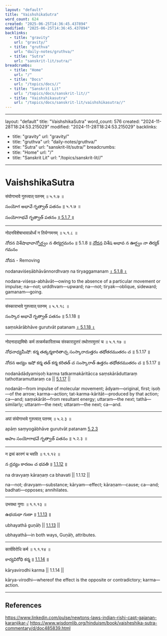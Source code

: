 ```yaml
---
layout: "default"
title: "VaishshikaSutra"
word_count: 624
created: "2025-06-25T14:36:45.437894"
modified: "2025-06-25T14:36:45.437894"
backlinks:
  - title: "gravity"
    url: "gravity/"
  - title: "gruthva"
    url: "daily-notes/gruthva/"
  - title: "Sutra"
    url: "sanskrit-lit/sutra/"
breadcrumbs:
  - title: "Home"
    url: "/"
  - title: "Docs"
    url: "/topics/docs//"
  - title: "Sanskrit Lit"
    url: "/topics/docs/sanskrit-lit//"
  - title: "Vaishshikasutra"
    url: "/topics/docs/sanskrit-lit/vaishshikasutra//"
---
```

---
layout: "default"
title: "VaishshikaSutra"
word_count: 576
created: "2024-11-28T18:24:53.215029"
modified: "2024-11-28T18:24:53.215029"
backlinks:
  - title: "gravity"
    url: "gravity/"
  - title: "gruthva"
    url: "daily-notes/gruthva/"
  - title: "Sutra"
    url: "sanskrit-lit/sutra/"
breadcrumbs:
  - title: "Home"
    url: "/"
  - title: "Sanskrit Lit"
    url: "/topics/sanskrit-lit//"
---
# VaishshikaSutra

संयोगाभावे गुरुत्वात् पतनम् ॥ ५.१.७ ॥

సంయోగ అభావే గృత్వాత్ పతనం ॥ ५.१.७ ॥

సంయోగాభవే గృత్వాత్ పతనం [॥ 5.1.7 ॥](https://www.wisdomlib.org/hinduism/book/vaisheshika-sutra-commentary/d/doc485839.html)

---

नोदनविशेषाभावान्नोर्ध्वं न तिर्यग्गमनम् ॥ ५.१.८ ॥

నోదన విశేషాభావాన్నోర్ధ్వం న తిర్యగ్గమనం ॥ 5.1.8 ॥
[నోదన](https://www.wisdomlib.org/definition/nodana) విశేష అభావ న ఊర్ధ్వం నా తిర్యక్ గమనం

నోదన - Removing

nodanaviśeṣābhāvānnordhvaṃ na tiryaggamanam [॥ 5.1.8 ॥](https://www.wisdomlib.org/hinduism/book/vaisheshika-sutra-commentary/d/doc485840.html)

nodana-viśeṣa-abhāvāt—owing to the absence of a particular movement or impulse; na—not; urddhvam—upward; na—not; tiryak—oblique, sideward; gamanam—going.

---

संस्काराभावे गुरुत्वात् पतनम् ॥ ५.१.१८ ॥

సంస్కార అభావే గృత్వాత్ పతనం ॥ 5.1.18 ॥

saṃskārābhāve gurutvāt patanam [॥ 5.1.18 ॥](https://www.wisdomlib.org/hinduism/book/vaisheshika-sutra-commentary/d/doc485850.html)

---

नोदनादाद्यमिषोः कर्म तत्कर्मकारिताच्च संस्कारादुत्तरं तथोत्तरमुत्तरं च ॥ ५.१.१७ ॥

నోధనాధ్యమీషో: కర్మ తత్కర్మకారితాచ్చ సంస్కారాదుత్తరం తథోతరముతరం చ ॥ 5.1.17 ॥

నోదన ఆద్యం ఇషో కర్మ తత్ కర్మ కరితత్ చ సంస్కారాత్ ఉత్తరం తథోతరముతరం చ ॥ 5.1.17 ॥

nodanādādyamiṣoḥ karma tatkarmakāritācca saṃskārāduttaraṃ tathottaramuttaraṃ ca || [5.1.17](https://www.wisdomlib.org/hinduism/book/vaisheshika-sutra-commentary/d/doc485849.html) ||

nodanāt—from impulse of molecular movement; ādyam—original, first; iṣoḥ—of the arrow; karma—action; tat-karma-kāritāt—produced by that action; ca—and; saṃskārāt—from resultant energy; uttaram—the next; tathā—similarly; uttaram—the next; uttaram—the next; ca—and.

---

अपां संयोगाभावे गुरुत्वात् पतनम् ॥ ५.२.३ ॥

apāṃ saṃyogābhāve gurutvāt patanam [5.2.3](https://www.wisdomlib.org/hinduism/book/vaisheshika-sutra-commentary/d/doc485854.html)

ఆపాం సంయోగాభవే గృత్వాత్ పతనం ॥ ५.२.३ ॥

---

न द्रव्यं कारणं च भवति ॥ १.१.१२ ॥

న ద్రవ్యం కారణం చ భవతి ॥ [1.1.12](https://www.wisdomlib.org/hinduism/book/vaisheshika-sutra-commentary/d/doc427565.html) ॥

na dravyaṃ kāraṇaṃ ca bhavati || 1.1.12 ||

na—not; dravyam—substance; kāryam—effect; kāraṇam—cause; ca—and; badhati—opposes; annihilates.

---

उभयथा गुणाः ॥ १.१.१३ ॥

ఉభయథా గుణా ॥ [1.1.13](https://www.wisdomlib.org/hinduism/book/vaisheshika-sutra-commentary/d/doc427566.html) ॥

ubhayathā guṇāḥ || [1.1.13](https://www.wisdomlib.org/hinduism/book/vaisheshika-sutra-commentary/d/doc427566.html) ||

ubhayathā—in both ways, Guṇāḥ, attributes.

---

कार्यविरोधि कर्म ॥ १.१.१४ ॥

కార్యవిరోధి కర్మ ॥ [1.1.14](https://www.wisdomlib.org/hinduism/book/vaisheshika-sutra-commentary/d/doc427567.html) ॥

kāryavirodhi karma || 1.1.14 ||

kārya-virodhi—whereof the effect is the opposite or contradictory; karma—action.

---

## References

<https://www.linkedin.com/pulse/newtons-laws-indian-rishi-capt-gajanan-karanjikar-/>
<https://www.wisdomlib.org/hinduism/book/vaisheshika-sutra-commentary/d/doc485839.html>
